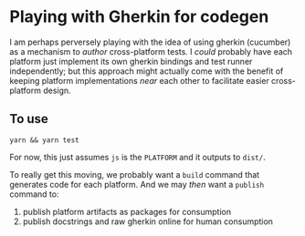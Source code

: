 # Playing with Gherkin for codegen

I am perhaps perversely playing with the idea of using gherkin (cucumber) as a mechanism to *author* cross-platform tests. I *could* probably have each platform just implement its own gherkin bindings and test runner independently; but this approach might actually come with the benefit of keeping platform implementations *near* each other to facilitate easier cross-platform design.

## To use

```
yarn && yarn test
```

For now, this just assumes `js` is the `PLATFORM` and it outputs to `dist/`.

To really get this moving, we probably want a `build` command that generates code for each platform. And we may *then* want a `publish` command to:

1. publish platform artifacts as packages for consumption
1. publish docstrings and raw gherkin online for human consumption
